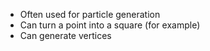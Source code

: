 - Often used for particle generation
- Can turn a point into a square (for example)
- Can generate vertices